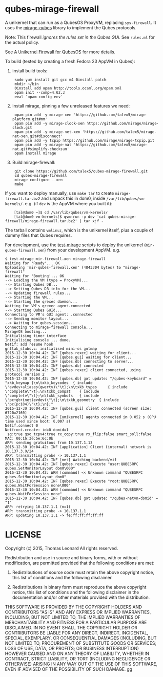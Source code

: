 # qubes-mirage-firewall

A unikernel that can run as a QubesOS ProxyVM, replacing `sys-firewall`.
It uses the [mirage-qubes][] library to implement the Qubes protocols.

Note: This firewall *ignores the rules set in the Qubes GUI*. See `rules.ml` for the actual policy.

See [A Unikernel Firewall for QubesOS][] for more details.

To build (tested by creating a fresh Fedora 23 AppVM in Qubes):

1. Install build tools:

        sudo yum install git gcc m4 0install patch
        mkdir ~/bin
        0install add opam http://tools.ocaml.org/opam.xml
        opam init --comp=4.02.3
        eval `opam config env`

2. Install mirage, pinning a few unreleased features we need:

        opam pin add -y mirage-xen 'https://github.com/talex5/mirage-platform.git#mm'
        opam pin add -y mirage-clock-xen https://github.com/mirage/mirage-clock.git
        opam pin add -y mirage-net-xen 'https://github.com/talex5/mirage-net-xen.git#disconnect'
        opam pin add -y tcpip https://github.com/mirage/mirage-tcpip.git
        opam pin add -y mirage-nat 'https://github.com/talex5/mirage-nat.git#simplify-checksum'
        opam install mirage

3. Build mirage-firewall:

        git clone https://github.com/talex5/qubes-mirage-firewall.git
        cd qubes-mirage-firewall
        mirage configure --xen
        make

If you want to deploy manually, use `make tar` to create `mirage-firewall.tar.bz2` and unpack this in dom0, inside `/var/lib/qubes/vm-kernels/`. e.g. (if `dev` is the AppVM where you built it):

        [tal@dom0 ~]$ cd /var/lib/qubes/vm-kernels/
        [tal@dom0 vm-kernels]$ qvm-run -p dev 'cat qubes-mirage-firewall/mirage-firewall.tar.bz2' | tar xjf -

The tarball contains `vmlinuz`, which is the unikernel itself, plus a couple of dummy files that Qubes requires.

For development, use the [test-mirage][] scripts to deploy the unikernel (`mir-qubes-firewall.xen`) from your development AppVM. e.g.

    $ test-mirage mir-firewall.xen mirage-firewall
    Waiting for 'Ready'... OK
    Uploading 'mir-qubes-firewall.xen' (4843304 bytes) to "mirage-firewall"
    Waiting for 'Booting'... OK
    --> Loading the VM (type = ProxyVM)...
    --> Starting Qubes DB...
    --> Setting Qubes DB info for the VM...
    --> Updating firewall rules...
    --> Starting the VM...
    --> Starting the qrexec daemon...
    Waiting for VM's qrexec agent.connected
    --> Starting Qubes GUId...
    Connecting to VM's GUI agent: .connected
    --> Sending monitor layout...
    --> Waiting for qubes-session...
    Connecting to mirage-firewall console...
    MirageOS booting...
    Initialising timer interface
    Initialising console ... done.
    Netif: add resume hook
    gnttab_stubs.c: initialised mini-os gntmap
    2015-12-30 10:04.42: INF [qubes.rexec] waiting for client...
    2015-12-30 10:04.42: INF [qubes.gui] waiting for client...
    2015-12-30 10:04.42: INF [qubes.db] connecting to server...
    2015-12-30 10:04.42: INF [qubes.db] connected
    2015-12-30 10:04.42: INF [qubes.rexec] client connected, using protocol version 2
    2015-12-30 10:04.42: INF [qubes.db] got update: "/qubes-keyboard" = "xkb_keymap {\n\txkb_keycodes  { include \"evdev+aliases(qwerty)\"\t};\n\txkb_types     { include \"complete\"\t};\n\txkb_compat    { include \"complete\"\t};\n\txkb_symbols   { include \"pc+gb+inet(evdev)\"\t};\n\txkb_geometry  { include \"pc(pc104)\"\t};\n};"
    2015-12-30 10:04.42: INF [qubes.gui] client connected (screen size: 6720x2160)
    2015-12-30 10:04.42: INF [unikernel] agents connected in 0.052 s (CPU time used since boot: 0.007 s)
    Netif.connect 0
    Netfront.create: id=0 domid=1
     sg:true gso_tcpv4:true rx_copy:true rx_flip:false smart_poll:false
    MAC: 00:16:3e:5e:6c:0b
    ARP: sending gratuitous from 10.137.1.13
    2015-12-30 10:04.42: INF [application] Client (internal) network is 10.137.3.0/24
    ARP: transmitting probe -> 10.137.1.1
    2015-12-30 10:04.42: INF [net] Watching backend/vif
    2015-12-30 10:04.42: INF [qubes.rexec] Execute "user:QUBESRPC qubes.SetMonitorLayout dom0\000"
    2015-12-30 10:04.42: WRN [command] << Unknown command "QUBESRPC qubes.SetMonitorLayout dom0"
    2015-12-30 10:04.42: INF [qubes.rexec] Execute "root:QUBESRPC qubes.WaitForSession none\000"
    2015-12-30 10:04.42: WRN [command] << Unknown command "QUBESRPC qubes.WaitForSession none"
    2015-12-30 10:04.42: INF [qubes.db] got update: "/qubes-netvm-domid" = "1"
    ARP: retrying 10.137.1.1 (n=1)
    ARP: transmitting probe -> 10.137.1.1
    ARP: updating 10.137.1.1 -> fe:ff:ff:ff:ff:ff



# LICENSE

Copyright (c) 2015, Thomas Leonard
All rights reserved.

Redistribution and use in source and binary forms, with or without modification, are permitted provided that the following conditions are met:

1. Redistributions of source code must retain the above copyright notice, this list of conditions and the following disclaimer.

2. Redistributions in binary form must reproduce the above copyright notice, this list of conditions and the following disclaimer in the documentation and/or other materials provided with the distribution.

THIS SOFTWARE IS PROVIDED BY THE COPYRIGHT HOLDERS AND CONTRIBUTORS "AS IS" AND ANY EXPRESS OR IMPLIED WARRANTIES, INCLUDING, BUT NOT LIMITED TO, THE IMPLIED WARRANTIES OF MERCHANTABILITY AND FITNESS FOR A PARTICULAR PURPOSE ARE DISCLAIMED. IN NO EVENT SHALL THE COPYRIGHT HOLDER OR CONTRIBUTORS BE LIABLE FOR ANY DIRECT, INDIRECT, INCIDENTAL, SPECIAL, EXEMPLARY, OR CONSEQUENTIAL DAMAGES (INCLUDING, BUT NOT LIMITED TO, PROCUREMENT OF SUBSTITUTE GOODS OR SERVICES; LOSS OF USE, DATA, OR PROFITS; OR BUSINESS INTERRUPTION) HOWEVER CAUSED AND ON ANY THEORY OF LIABILITY, WHETHER IN CONTRACT, STRICT LIABILITY, OR TORT (INCLUDING NEGLIGENCE OR OTHERWISE) ARISING IN ANY WAY OUT OF THE USE OF THIS SOFTWARE, EVEN IF ADVISED OF THE POSSIBILITY OF SUCH DAMAGE.
gg

[test-mirage]: https://github.com/talex5/qubes-test-mirage
[mirage-qubes]: https://github.com/talex5/mirage-qubes
[A Unikernel Firewall for QubesOS]: http://roscidus.com/blog/blog/2016/01/01/a-unikernel-firewall-for-qubesos/
